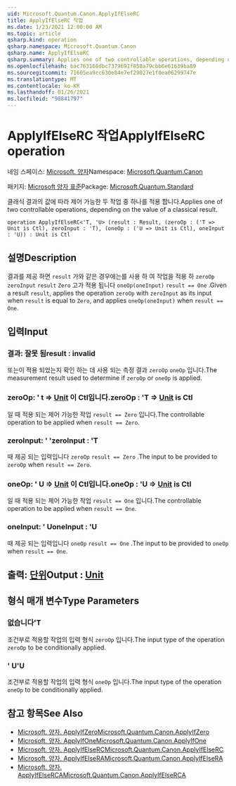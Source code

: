 ```yaml
---
uid: Microsoft.Quantum.Canon.ApplyIfElseRC
title: ApplyIfElseRC 작업
ms.date: 1/23/2021 12:00:00 AM
ms.topic: article
qsharp.kind: operation
qsharp.namespace: Microsoft.Quantum.Canon
qsharp.name: ApplyIfElseRC
qsharp.summary: Applies one of two controllable operations, depending on the value of a classical result.
ms.openlocfilehash: bac763168dbc7379691f850a79cbb6e61639ba89
ms.sourcegitcommit: 71605ea9cc630e84e7ef29027e1f0ea06299747e
ms.translationtype: MT
ms.contentlocale: ko-KR
ms.lasthandoff: 01/26/2021
ms.locfileid: "98841797"
---
```

# <a name="applyifelserc-operation"></a><span data-ttu-id="0c45b-102">ApplyIfElseRC 작업</span><span class="sxs-lookup"><span data-stu-id="0c45b-102">ApplyIfElseRC operation</span></span>

<span data-ttu-id="0c45b-103">네임 스페이스: [Microsoft. 양자](xref:Microsoft.Quantum.Canon)</span><span class="sxs-lookup"><span data-stu-id="0c45b-103">Namespace: [Microsoft.Quantum.Canon](xref:Microsoft.Quantum.Canon)</span></span>

<span data-ttu-id="0c45b-104">패키지: [Microsoft 양자 표준](https://nuget.org/packages/Microsoft.Quantum.Standard)</span><span class="sxs-lookup"><span data-stu-id="0c45b-104">Package: [Microsoft.Quantum.Standard](https://nuget.org/packages/Microsoft.Quantum.Standard)</span></span>


<span data-ttu-id="0c45b-105">클래식 결과의 값에 따라 제어 가능한 두 작업 중 하나를 적용 합니다.</span><span class="sxs-lookup"><span data-stu-id="0c45b-105">Applies one of two controllable operations, depending on the value of a classical result.</span></span>

```qsharp
operation ApplyIfElseRC<'T, 'U> (result : Result, (zeroOp : ('T => Unit is Ctl), zeroInput : 'T), (oneOp : ('U => Unit is Ctl), oneInput : 'U)) : Unit is Ctl
```


## <a name="description"></a><span data-ttu-id="0c45b-106">설명</span><span class="sxs-lookup"><span data-stu-id="0c45b-106">Description</span></span>

<span data-ttu-id="0c45b-107">결과를 제공 하면 `result` 가와 같은 경우에는를 사용 하 여 작업을 적용 하 `zeroOp` `zeroInput` `result` `Zero` 고가 적용 됩니다 `oneOp(oneInput)` `result == One` .</span><span class="sxs-lookup"><span data-stu-id="0c45b-107">Given a result `result`, applies the operation `zeroOp` with `zeroInput` as its input when `result` is equal to `Zero`, and applies `oneOp(oneInput)` when `result == One`.</span></span>

## <a name="input"></a><span data-ttu-id="0c45b-108">입력</span><span class="sxs-lookup"><span data-stu-id="0c45b-108">Input</span></span>

### <a name="result--__invalidresult__"></a><span data-ttu-id="0c45b-109">결과: __잘못 <Result> 됨__</span><span class="sxs-lookup"><span data-stu-id="0c45b-109">result : __invalid<Result>__</span></span>

<span data-ttu-id="0c45b-110">또는이 적용 되었는지 확인 하는 데 사용 되는 측정 결과 `zeroOp` `oneOp` 입니다.</span><span class="sxs-lookup"><span data-stu-id="0c45b-110">The measurement result used to determine if `zeroOp` or `oneOp` is applied.</span></span>


### <a name="zeroop--t--unit--is-ctl"></a><span data-ttu-id="0c45b-111">zeroOp: ' t => [Unit](xref:microsoft.quantum.lang-ref.unit)  이 Ctl입니다.</span><span class="sxs-lookup"><span data-stu-id="0c45b-111">zeroOp : 'T => [Unit](xref:microsoft.quantum.lang-ref.unit)  is Ctl</span></span>

<span data-ttu-id="0c45b-112">일 때 적용 되는 제어 가능한 작업 `result == Zero` 입니다.</span><span class="sxs-lookup"><span data-stu-id="0c45b-112">The controllable operation to be applied when `result == Zero`.</span></span>


### <a name="zeroinput--t"></a><span data-ttu-id="0c45b-113">zeroInput: ' '</span><span class="sxs-lookup"><span data-stu-id="0c45b-113">zeroInput : 'T</span></span>

<span data-ttu-id="0c45b-114">때 제공 되는 입력입니다 `zeroOp` `result == Zero` .</span><span class="sxs-lookup"><span data-stu-id="0c45b-114">The input to be provided to `zeroOp` when `result == Zero`.</span></span>


### <a name="oneop--u--unit--is-ctl"></a><span data-ttu-id="0c45b-115">oneOp: ' U => [Unit](xref:microsoft.quantum.lang-ref.unit)  이 Ctl입니다.</span><span class="sxs-lookup"><span data-stu-id="0c45b-115">oneOp : 'U => [Unit](xref:microsoft.quantum.lang-ref.unit)  is Ctl</span></span>

<span data-ttu-id="0c45b-116">일 때 적용 되는 제어 가능한 작업 `result == One` 입니다.</span><span class="sxs-lookup"><span data-stu-id="0c45b-116">The controllable operation to be applied when `result == One`.</span></span>


### <a name="oneinput--u"></a><span data-ttu-id="0c45b-117">oneInput: ' U</span><span class="sxs-lookup"><span data-stu-id="0c45b-117">oneInput : 'U</span></span>

<span data-ttu-id="0c45b-118">때 제공 되는 입력입니다 `oneOp` `result == One` .</span><span class="sxs-lookup"><span data-stu-id="0c45b-118">The input to be provided to `oneOp` when `result == One`.</span></span>



## <a name="output--unit"></a><span data-ttu-id="0c45b-119">출력: [단위](xref:microsoft.quantum.lang-ref.unit)</span><span class="sxs-lookup"><span data-stu-id="0c45b-119">Output : [Unit](xref:microsoft.quantum.lang-ref.unit)</span></span>



## <a name="type-parameters"></a><span data-ttu-id="0c45b-120">형식 매개 변수</span><span class="sxs-lookup"><span data-stu-id="0c45b-120">Type Parameters</span></span>

### <a name="t"></a><span data-ttu-id="0c45b-121">없습니다</span><span class="sxs-lookup"><span data-stu-id="0c45b-121">'T</span></span>

<span data-ttu-id="0c45b-122">조건부로 적용할 작업의 입력 형식 `zeroOp` 입니다.</span><span class="sxs-lookup"><span data-stu-id="0c45b-122">The input type of the operation `zeroOp` to be conditionally applied.</span></span>
### <a name="u"></a><span data-ttu-id="0c45b-123">' U</span><span class="sxs-lookup"><span data-stu-id="0c45b-123">'U</span></span>

<span data-ttu-id="0c45b-124">조건부로 적용할 작업의 입력 형식 `oneOp` 입니다.</span><span class="sxs-lookup"><span data-stu-id="0c45b-124">The input type of the operation `oneOp` to be conditionally applied.</span></span>

## <a name="see-also"></a><span data-ttu-id="0c45b-125">참고 항목</span><span class="sxs-lookup"><span data-stu-id="0c45b-125">See Also</span></span>

- [<span data-ttu-id="0c45b-126">Microsoft. 양자. ApplyIfZero</span><span class="sxs-lookup"><span data-stu-id="0c45b-126">Microsoft.Quantum.Canon.ApplyIfZero</span></span>](xref:Microsoft.Quantum.Canon.ApplyIfZero)
- [<span data-ttu-id="0c45b-127">Microsoft. 양자. ApplyIfOne</span><span class="sxs-lookup"><span data-stu-id="0c45b-127">Microsoft.Quantum.Canon.ApplyIfOne</span></span>](xref:Microsoft.Quantum.Canon.ApplyIfOne)
- [<span data-ttu-id="0c45b-128">Microsoft. 양자. ApplyIfElseRC</span><span class="sxs-lookup"><span data-stu-id="0c45b-128">Microsoft.Quantum.Canon.ApplyIfElseRC</span></span>](xref:Microsoft.Quantum.Canon.ApplyIfElseRC)
- [<span data-ttu-id="0c45b-129">Microsoft. 양자. ApplyIfElseRA</span><span class="sxs-lookup"><span data-stu-id="0c45b-129">Microsoft.Quantum.Canon.ApplyIfElseRA</span></span>](xref:Microsoft.Quantum.Canon.ApplyIfElseRA)
- [<span data-ttu-id="0c45b-130">Microsoft. 양자. ApplyIfElseRCA</span><span class="sxs-lookup"><span data-stu-id="0c45b-130">Microsoft.Quantum.Canon.ApplyIfElseRCA</span></span>](xref:Microsoft.Quantum.Canon.ApplyIfElseRCA)